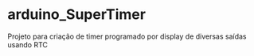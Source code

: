 # arduino_SuperTimer
Projeto para criação de timer programado por display de diversas saídas usando RTC
